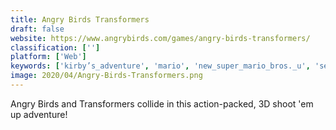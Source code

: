 ```yaml
---
title: Angry Birds Transformers
draft: false 
website: https://www.angrybirds.com/games/angry-birds-transformers/
classification: ['']
platform: ['Web']
keywords: ['kirby’s_adventure', 'mario', 'new_super_mario_bros._u', 'secret_maryo_chronicles', 'super_mario_run', 'the_legendary_starfy', 'toki_tori']
image: 2020/04/Angry-Birds-Transformers.png
---
```

Angry Birds and Transformers collide in this action-packed, 3D shoot 'em up adventure!